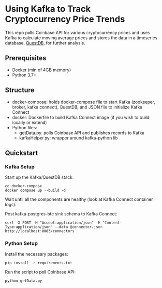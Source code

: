 # Using Kafka to Track Cryptocurrency Price Trends

This repo polls Coinbase API for various cryptocurrency prices and uses Kafka to calculate moving average prices and stores the data in a timeseries database, [QuestDB](https://questdb.io/), for further analysis.

## Prerequisites

- Docker (min of 4GB memory)
- Python 3.7+

## Structure

- docker-compose: holds docker-compose file to start Kafka (zookeeper, broker, kafka connect), QuestDB, and JSON file to initialize Kafka Connect
- docker: Dockerfile to build Kafka Connect image (if you wish to build locally or extend)
- Python files:
  - getData.py: polls Coinbase API and publishes records to Kafka
  - kafkaHelper.py: wrapper around kafka-python lib

## Quickstart

### Kafka Setup

Start up the Kafka/QuestDB stack:

```
cd docker-compose
docker compose up --build -d 
```

Wait until all the components are healthy (look at Kafka Connect container logs).

Post kafka-postgres-btc sink schema to Kafka Connect:

```
curl -X POST -H "Accept:application/json" -H "Content-Type:application/json" --data @connector.json http://localhost:8083/connectors
```

### Python Setup

Install the necessary packages:

```
pip install -r requirements.txt
```

Run the script to poll Coinbase API:

```
python getData.py
```
